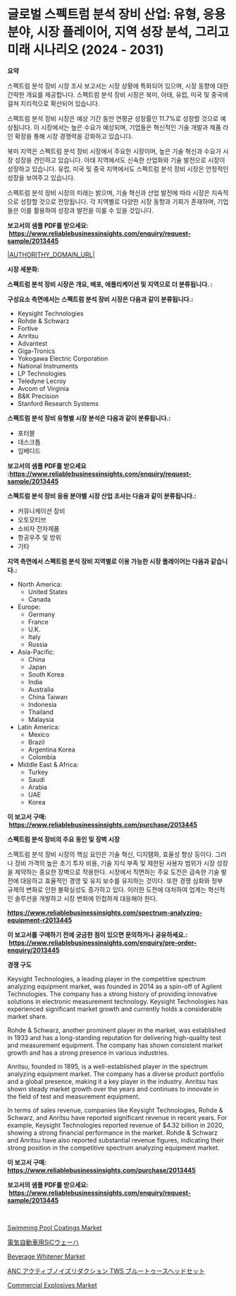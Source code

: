 <p><h1>글로벌 스펙트럼 분석 장비 산업: 유형, 응용 분야, 시장 플레이어, 지역 성장 분석, 그리고 미래 시나리오 (2024 - 2031)</h1></p><p><strong>요약</strong></p>
<p><p>스펙트럼 분석 장비 시장 조사 보고서는 시장 상황에 특화되어 있으며, 시장 동향에 대한 간략한 개요를 제공합니다. 스펙트럼 분석 장비 시장은 북미, 아태, 유럽, 미국 및 중국에 걸쳐 지리적으로 확산되어 있습니다. </p><p>스펙트럼 분석 장비 시장은 예상 기간 동안 연평균 성장률인 11.7%로 성장할 것으로 예상됩니다. 이 시장에서는 높은 수요가 예상되며, 기업들은 혁신적인 기술 개발과 제품 라인 확장을 통해 시장 경쟁력을 강화하고 있습니다.</p><p>북미 지역은 스펙트럼 분석 장비 시장에서 주요한 시장이며, 높은 기술 혁신과 수요가 시장 성장을 견인하고 있습니다. 아태 지역에서도 신속한 산업화와 기술 발전으로 시장이 성장하고 있습니다. 유럽, 미국 및 중국 지역에서도 스펙트럼 분석 장비 시장은 안정적인 성장을 보여주고 있습니다.</p><p>스펙트럼 분석 장비 시장의 미래는 밝으며, 기술 혁신과 산업 발전에 따라 시장은 지속적으로 성장할 것으로 전망됩니다. 각 지역별로 다양한 시장 동향과 기회가 존재하며, 기업들은 이를 활용하여 성장과 발전을 이룰 수 있을 것입니다.</p></p>
<p><strong>보고서의 샘플 PDF를 받으세요: &nbsp;<a href="https://www.reliablebusinessinsights.com/enquiry/request-sample/2013445">https://www.reliablebusinessinsights.com/enquiry/request-sample/2013445</a></strong></p>
<p><a href="|AUTHORITHY_DOMAIN_URL|">|AUTHORITHY_DOMAIN_URL|</a></p>
<p><strong>시장 세분화:</strong></p>
<p><strong> 스펙트럼 분석 장비 시장은 개요, 배포, 애플리케이션 및 지역으로 더 분류됩니다. :</strong></p>
<p><strong>구성요소 측면에서는 스펙트럼 분석 장비 시장은 다음과 같이 분류됩니다.:</strong></p>
<p><ul><li>Keysight Technologies</li><li>Rohde & Schwarz</li><li>Fortive</li><li>Anritsu</li><li>Advantest</li><li>Giga-Tronics</li><li>Yokogawa Electric Corporation</li><li>National Instruments</li><li>LP Technologies</li><li>Teledyne Lecroy</li><li>Avcom of Virginia</li><li>B&K Precision</li><li>Stanford Research Systems</li></ul></p>
<p><strong> 스펙트럼 분석 장비 유형별 시장 분석은 다음과 같이 분류됩니다.:</strong></p>
<p><ul><li>포터블</li><li>데스크톱</li><li>임베디드</li></ul></p>
<p><strong>보고서의 샘플 PDF를 받으세요 :<a href="https://www.reliablebusinessinsights.com/enquiry/request-sample/2013445">https://www.reliablebusinessinsights.com/enquiry/request-sample/2013445</a></strong></p>
<p><strong> 스펙트럼 분석 장비 응용 분야별 시장 산업 조사는 다음과 같이 분류됩니다.:</strong></p>
<p><ul><li>커뮤니케이션 장비</li><li>오토모티브</li><li>소비자 전자제품</li><li>항공우주 및 방위</li><li>기타</li></ul></p>
<p><strong>지역 측면에서 스펙트럼 분석 장비 지역별로 이용 가능한 시장 플레이어는 다음과 같습니다.:</strong></p>
<p><ul>
    <li>
        North America:
        <ul>
            <li>United States</li>
            <li>Canada</li>
        </ul>
    </li>
    <li>
        Europe:
        <ul>
            <li>Germany</li>
            <li>France</li>
            <li>U.K.</li>
            <li>Italy</li>
            <li>Russia</li>
        </ul>
    </li>
    <li>
        Asia-Pacific:
        <ul>
            <li>China</li>
            <li>Japan</li>
            <li>South Korea</li>
            <li>India</li>
            <li>Australia</li>
            <li>China Taiwan</li>
            <li>Indonesia</li>
            <li>Thailand</li>
            <li>Malaysia</li>
        </ul>
    </li>
    <li>
        Latin America:
        <ul>
            <li>Mexico</li>
            <li>Brazil</li>
            <li>Argentina Korea</li>
            <li>Colombia</li>
        </ul>
    </li>
    <li>
        Middle East & Africa:
        <ul>
            <li>Turkey</li>
            <li>Saudi</li>
            <li>Arabia</li>
            <li>UAE</li>
            <li>Korea</li>
        </ul>
    </li>
    </ul></p>
<p><strong>이 보고서 구매: &nbsp;<a href="https://www.reliablebusinessinsights.com/purchase/2013445">https://www.reliablebusinessinsights.com/purchase/2013445</a></strong></p>
<p><strong>스펙트럼 분석 장비의 주요 동인 및 장벽 시장</strong></p>
<p><p>스펙트럼 분석 장비 시장의 핵심 요인은 기술 혁신, 디지턤화, 효율성 향상 등이다. 그러나 장비 가격의 높은 초기 투자 비용, 기술 지식 부족 및 제한된 사용자 범위가 시장 성장을 제약하는 중요한 장벽으로 작용한다. 시장에서 직면하는 주요 도전은 급속한 기술 발전에 대응하고 효율적인 경영 및 유지 보수를 유지하는 것이다. 또한 경쟁 심화와 정부 규제의 변화로 인한 불확실성도 증가하고 있다. 이러한 도전에 대처하여 업계는 혁신적인 솔루션을 개발하고 시장 변화에 민첩하게 대응해야 한다.</p></p>
<p><strong><a href="https://www.reliablebusinessinsights.com/spectrum-analyzing-equipment-r2013445">https://www.reliablebusinessinsights.com/spectrum-analyzing-equipment-r2013445</a></strong></p>
<p><strong>이 보고서를 구매하기 전에 궁금한 점이 있으면 문의하거나 공유하세요.: &nbsp;<a href="https://www.reliablebusinessinsights.com/enquiry/pre-order-enquiry/2013445">https://www.reliablebusinessinsights.com/enquiry/pre-order-enquiry/2013445</a></strong></p>
<p><strong>경쟁 구도</strong></p>
<p><p>Keysight Technologies, a leading player in the competitive spectrum analyzing equipment market, was founded in 2014 as a spin-off of Agilent Technologies. The company has a strong history of providing innovative solutions in electronic measurement technology. Keysight Technologies has experienced significant market growth and currently holds a considerable market share.</p><p>Rohde & Schwarz, another prominent player in the market, was established in 1933 and has a long-standing reputation for delivering high-quality test and measurement equipment. The company has shown consistent market growth and has a strong presence in various industries.</p><p>Anritsu, founded in 1895, is a well-established player in the spectrum analyzing equipment market. The company has a diverse product portfolio and a global presence, making it a key player in the industry. Anritsu has shown steady market growth over the years and continues to innovate in the field of test and measurement equipment.</p><p>In terms of sales revenue, companies like Keysight Technologies, Rohde & Schwarz, and Anritsu have reported significant revenue in recent years. For example, Keysight Technologies reported revenue of $4.32 billion in 2020, showing a strong financial performance in the market. Rohde & Schwarz and Anritsu have also reported substantial revenue figures, indicating their strong position in the competitive spectrum analyzing equipment market.</p></p>
<p><strong>이 보고서 구매: &nbsp; <a href="https://www.reliablebusinessinsights.com/purchase/2013445">https://www.reliablebusinessinsights.com/purchase/2013445</a></strong></p>
<p><strong>보고서의 샘플 PDF를 받으세요: &nbsp;<a href="https://www.reliablebusinessinsights.com/enquiry/request-sample/2013445">https://www.reliablebusinessinsights.com/enquiry/request-sample/2013445</a></strong><strong></strong></p>
<p>&nbsp;</p>
<p><p><a href="https://github.com/wrwgzwbr35/Market-Research-Report-List-1/blob/main/swimming-pool-coatings-market.md">Swimming Pool Coatings Market</a></p><p><a href="https://github.com/Fatimaklein1/Market-Research-Report-List-1/blob/main/4895319117953.md">電気自動車用SiCウェーハ</a></p><p><a href="https://issuu.com/reportprime-2/docs/beverage-whitener-market-size-2030.pptx">Beverage Whitener Market</a></p><p><a href="https://github.com/CloydAbbott2023/Market-Research-Report-List-2/blob/main/4470919117952.md">ANC アクティブノイズリダクション TWS ブルートゥースヘッドセット</a></p><p><a href="https://github.com/sifatuddin25/Market-Research-Report-List-1/blob/main/commercial-explosives-market.md">Commercial Explosives Market</a></p></p>